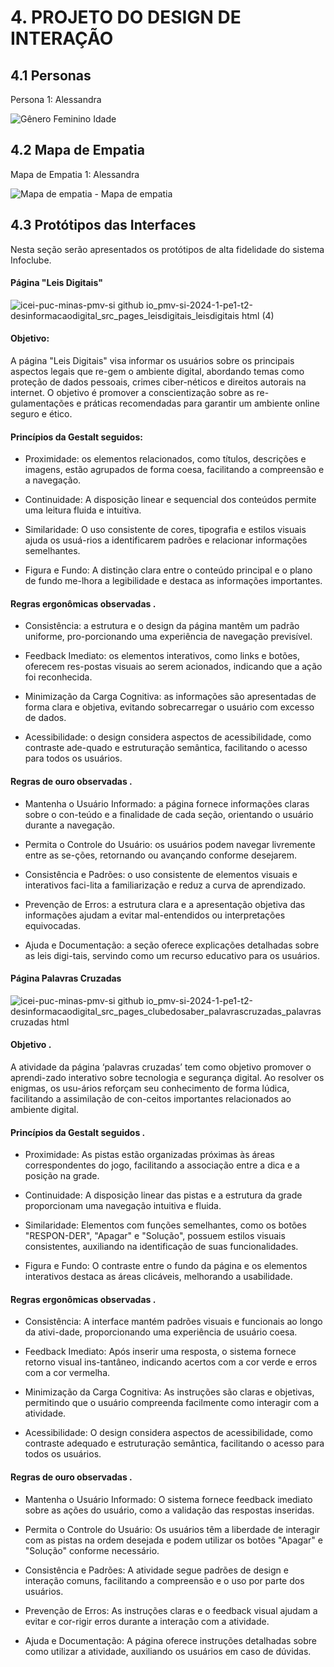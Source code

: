 # 4. PROJETO DO DESIGN DE INTERAÇÃO

## 4.1 Personas
Persona 1: Alessandra

![Gênero Feminino Idade](https://github.com/user-attachments/assets/a8c14e13-3c36-49c2-813c-2227fac8367b)

## 4.2 Mapa de Empatia

Mapa de Empatia 1: Alessandra

![Mapa de empatia - Mapa de empatia](https://github.com/user-attachments/assets/b1183f5c-d73c-4668-97ca-9f8482ee6a0f)

## 4.3 Protótipos das Interfaces

Nesta seção serão apresentados os protótipos de alta fidelidade do sistema Infoclube.

#### Página "Leis Digitais"

![icei-puc-minas-pmv-si github io_pmv-si-2024-1-pe1-t2-desinformacaodigital_src_pages_leisdigitais_leisdigitais html (4)](https://github.com/user-attachments/assets/5d783111-72d6-4d41-a712-b15a8b6a3955)

#### Objetivo:

A página "Leis Digitais" visa informar os usuários sobre os principais aspectos legais que re-gem o ambiente digital, abordando temas como proteção de dados pessoais, crimes ciber-néticos e direitos autorais na internet. O objetivo é promover a conscientização sobre as re-gulamentações e práticas recomendadas para garantir um ambiente online seguro e ético.

#### Princípios da Gestalt seguidos:

- Proximidade: os elementos relacionados, como títulos, descrições e imagens, estão agrupados de forma coesa, facilitando a compreensão e a navegação.

- Continuidade: A disposição linear e sequencial dos conteúdos permite uma leitura fluida e intuitiva.

- Similaridade: O uso consistente de cores, tipografia e estilos visuais ajuda os usuá-rios a identificarem padrões e relacionar informações semelhantes.

- Figura e Fundo: A distinção clara entre o conteúdo principal e o plano de fundo me-lhora a legibilidade e destaca as informações importantes.


#### Regras ergonômicas observadas .

- Consistência: a estrutura e o design da página mantêm um padrão uniforme, pro-porcionando uma experiência de navegação previsível.

- Feedback Imediato: os elementos interativos, como links e botões, oferecem res-postas visuais ao serem acionados, indicando que a ação foi reconhecida.

- Minimização da Carga Cognitiva: as informações são apresentadas de forma clara e objetiva, evitando sobrecarregar o usuário com excesso de dados.

- Acessibilidade: o design considera aspectos de acessibilidade, como contraste ade-quado e estruturação semântica, facilitando o acesso para todos os usuários.

#### Regras de ouro observadas .

- Mantenha o Usuário Informado: a página fornece informações claras sobre o con-teúdo e a finalidade de cada seção, orientando o usuário durante a navegação.

- Permita o Controle do Usuário: os usuários podem navegar livremente entre as se-ções, retornando ou avançando conforme desejarem.

- Consistência e Padrões: o uso consistente de elementos visuais e interativos faci-lita a familiarização e reduz a curva de aprendizado.

- Prevenção de Erros: a estrutura clara e a apresentação objetiva das informações ajudam a evitar mal-entendidos ou interpretações equivocadas.

- Ajuda e Documentação: a seção oferece explicações detalhadas sobre as leis digi-tais, servindo como um recurso educativo para os usuários.

#### Página Palavras Cruzadas

![icei-puc-minas-pmv-si github io_pmv-si-2024-1-pe1-t2-desinformacaodigital_src_pages_clubedosaber_palavrascruzadas_palavrascruzadas html](https://github.com/user-attachments/assets/a536718b-3c79-4105-8219-5fa46fb88536)

#### Objetivo .

A atividade da página ‘palavras cruzadas’ tem como objetivo promover o aprendi-zado interativo sobre tecnologia e segurança digital. Ao resolver os enigmas, os usu-ários reforçam seu conhecimento de forma lúdica, facilitando a assimilação de con-ceitos importantes relacionados ao ambiente digital.

#### Princípios da Gestalt seguidos .

- Proximidade: As pistas estão organizadas próximas às áreas correspondentes do jogo, facilitando a associação entre a dica e a posição na grade.

- Continuidade: A disposição linear das pistas e a estrutura da grade proporcionam uma navegação intuitiva e fluida.

- Similaridade: Elementos com funções semelhantes, como os botões "RESPON-DER", "Apagar" e "Solução", possuem estilos visuais consistentes, auxiliando na identificação de suas funcionalidades.

- Figura e Fundo: O contraste entre o fundo da página e os elementos interativos destaca as áreas clicáveis, melhorando a usabilidade.

#### Regras ergonômicas observadas .

- Consistência: A interface mantém padrões visuais e funcionais ao longo da ativi-dade, proporcionando uma experiência de usuário coesa.

- Feedback Imediato: Após inserir uma resposta, o sistema fornece retorno visual ins-tantâneo, indicando acertos com a cor verde e erros com a cor vermelha.

- Minimização da Carga Cognitiva: As instruções são claras e objetivas, permitindo que o usuário compreenda facilmente como interagir com a atividade.

- Acessibilidade: O design considera aspectos de acessibilidade, como contraste adequado e estruturação semântica, facilitando o acesso para todos os usuários.

#### Regras de ouro observadas .

- Mantenha o Usuário Informado: O sistema fornece feedback imediato sobre as ações do usuário, como a validação das respostas inseridas.

- Permita o Controle do Usuário: Os usuários têm a liberdade de interagir com as pistas na ordem desejada e podem utilizar os botões "Apagar" e "Solução" conforme necessário.

- Consistência e Padrões: A atividade segue padrões de design e interação comuns, facilitando a compreensão e o uso por parte dos usuários.

- Prevenção de Erros: As instruções claras e o feedback visual ajudam a evitar e cor-rigir erros durante a interação com a atividade.

- Ajuda e Documentação: A página oferece instruções detalhadas sobre como utilizar a atividade, auxiliando os usuários em caso de dúvidas.
